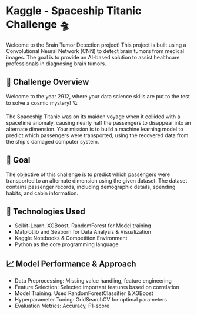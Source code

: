 #  Kaggle - Spaceship Titanic Challenge 🛸



Welcome to the Brain Tumor Detection project! This project is built using a Convolutional Neural Network (CNN) to detect brain tumors from medical images. The goal is to provide an AI-based solution to assist healthcare professionals in diagnosing brain tumors.


## 📝 Challenge Overview
Welcome to the year 2912, where your data science skills are put to the test to solve a cosmic mystery! 🪐

The Spaceship Titanic was on its maiden voyage when it collided with a spacetime anomaly, causing nearly half the passengers to disappear into an alternate dimension. Your mission is to build a machine learning model to predict which passengers were transported, using the recovered data from the ship's damaged computer system.

## 🎯 Goal
The objective of this challenge is to predict which passengers were transported to an alternate dimension using the given dataset. The dataset contains passenger records, including demographic details, spending habits, and cabin information.

## 🔧 Technologies Used
- Scikit-Learn, XGBoost, RandomForest for Model training
- Matplotlib and Seaborn for Data Analysis & Visualization
- Kaggle Notebooks & Competition Environment
- Python as the core programming language

## 📈 Model Performance & Approach
- Data Preprocessing: Missing value handling, feature engineering
- Feature Selection: Selected important features based on correlation
- Model Training: Used RandomForestClassifier & XGBoost
- Hyperparameter Tuning: GridSearchCV for optimal parameters
- Evaluation Metrics: Accuracy, F1-score




